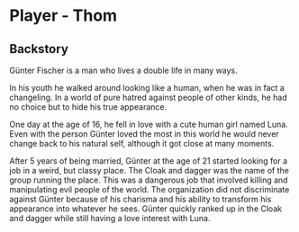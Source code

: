 # Player - Thom

## Backstory
Günter Fischer is a man who lives a double life in many ways. 

In his youth he walked around looking like a human, when he was in fact a changeling. In a world of pure hatred against people of other kinds, he had no choice but to hide his true appearance. 

One day at the age of 16, he fell in love with a cute human girl named Luna. Even with the person Günter loved the most in this world he would never change back to his natural self, although it got close at many moments. 

After 5 years of being married, Günter at the age of 21 started looking for a job in a weird, but classy place. The Cloak and dagger was the name of the group running the place. This was a dangerous job that involved killing and manipulating evil people of the world. The organization did not discriminate against Günter because of his charisma and his ability to transform his appearance into whatever he sees. Günter quickly ranked up in the Cloak and dagger while still having a love interest with Luna.